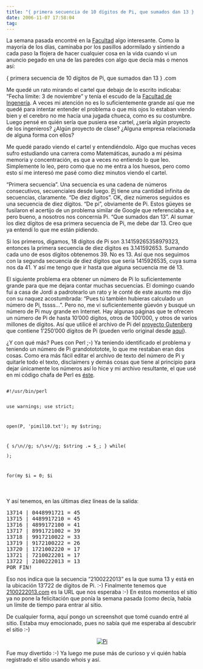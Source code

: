 ```yaml
---
title: "{ primera secuencia de 10 dígitos de Pi, que sumados dan 13 } .com"
date: 2006-11-07 17:58:04
tag: 
---
```

<p>La semana pasada encontré en la <a target="_blank" href="http://www.fciencias.unam.mx">Facultad</a> algo interesante. Como la mayoría de los días, caminaba por los pasillos adormilado y sintiendo a cada paso la flojera de hacer cualquier cosa en la vida cuando vi un anuncio pegado en una de las paredes con algo que decía más o menos así:
</p>{ primera secuencia de 10 dígitos de Pi, que sumados dan 13 } .com<p>
Me quedé un rato mirando el cartel que debajo de lo escrito indicaba: &#8220;Fecha límite: 3 de noviembre&#8221; y tenía el escudo de la <a target="_blank" href="http://www.ingenieria.unam.mx">Facultad de Ingenería</a>. A veces mi atención no es lo suficientemente grande así que me quedé para intentar entender el problema o que mis ojos lo estaban viendo bien y el cerebro no me hacía una jugada chueca, como es su costumbre. Luego pensé en quién sería que pusiera ese cartel, ¿sería algún proyecto de los ingenieros? ¿Algún proyecto de clase? ¿Alguna empresa relacionada de alguna forma con ellos?

Me quedé parado viendo el cartel y entendiéndolo. Algo que muchas veces sufro estudiando una carrera como Matemáticas, aunado a mi pésima memoria y concentración, es que a veces no entiendo lo que leo. Simplemente lo leo, pero como que no me entra a los huesos, pero como esto sí me interesó me pasé como diez minutos viendo el cartel.

&#8220;Primera secuencia&#8221;. Una secuencia es una cadena de números consecutivos, secuenciales desde luego. <a target="_blank" href="http://en.wikipedia.org/wiki/Pi">Pi</a> tiene una cantidad infinita de secuencias, claramente. &#8220;De diez dígitos&#8221;. OK, diez números seguidos es una secuencia de diez dígitos. &#8220;De pi&#8221;, obviamente de Pi. Estos güeyes se fusilaron el acertijo de un problema similar de Google que referenciaba a e, pero bueno, a nosotros nos concernía Pi. &#8220;Que sumados dan 13&#8221;. Al sumar los diez dígitos de esa primera secuencia de Pi, me debe dar 13. Creo que ya entendí lo que me están pidiendo.

Si los primeros, digamos, 18 dígitos de Pi son 3.14159265358979323, entonces la primera secuencia de diez dígitos es 3.141592653. Sumando cada uno de esos dígitos obtenemos 39. No es 13. Así que nos seguimos con la segunda secuencia de diez dígitos que sería 1415926535, cuya suma nos da 41. Y así me tengo que ir hasta que alguna secuencia me dé 13.

El siguiente problema era obtener un número de Pi lo suficientemente grande para que me dejara contar muchas secuencias. El domingo cuando fui a casa de Jordi a padrotearlo un rato y le conté de este asunto me dijo con su naquez acostumbrada: &#8220;Pues tú también hubieras calculado un número de Pi, tssss&#8230;&#8221;. Pero no, me vi suficientemente güevón y busqué un número de Pi muy grande en Internet. Hay algunas páginas que te ofrecen un número de Pi de hasta 10&#8217;000 dígitos, otros de 100&#8217;000, y otros de varios millones de dígitos. Así que utilicé el archivo de Pi del <a href="http://www.gutenberg.org/wiki/Main_Page">proyecto Gutenberg</a> que contiene 1&#8217;250&#8217;000 dígitos de Pi (pueden verlo original desde <a href="ftp://ibiblio.org/pub/docs/books/gutenberg/etext93/pimil10.txt">aquí</a>).

¿Y con qué más? Pues con Perl ;-) Ya teniendo identificado el problema y teniendo un número de Pi grandotototote, lo que me restaban eran dos cosas. Como era más fácil editar el archivo de texto del número de Pi y quitarle todo el texto, disclaimers y demás cosas que tiene  al principio para dejar únicamente los números así lo hice y mi archivo resultante, el que usé en mi código chafa de Perl es <a href="http://damog.net/files/scripts/secuencia-pi/pimil10.txt">éste</a>.

</p>
<pre>
<code>
#!/usr/bin/perl

use warnings;
use strict;

open(P, 'pimil10.txt');
my $string;

{
s/\n//g;
s/\s+//g;
$string .= $_;
} while(<p>);

for(my $i = 0; $i
</p></code></pre>
<p>

Y así tenemos, en las últimas diez líneas de la salida:

</p>
<pre>
13714 | 0448991721 = 45
13715 | 4489917210 = 45
13716 | 4899172100 = 41
13717 | 8991721002 = 39
13718 | 9917210022 = 33
13719 | 9172100222 = 26
13720 | 1721002220 = 17
13721 | 7210022201 = 17
13722 | 2100222013 = 13
POR FIN!
</pre>
<p>

Eso nos indica que la secuencia &#8220;2100222013&#8221; es la que suma 13 y está en la ubicación 13&#8217;722 de dígitos de Pi. :-) Finalmente tenemos que <a href="http://2100222013.com">2100222013.com</a> es la URL que nos esperaba :-) En estos momentos el sitio ya no pone la felicitación que ponía la semana pasada (como decía, había un límite de tiempo para entrar al sitio.

De cualquier forma, aquí pongo un screenshot que tomé cuando entré al sitio. Estaba muy emocionado, pues no sabía qué me esperaba al descubrir el sitio :-)

</p>
<p align="center"><a href="http://www.damog.net/files/misc/pi-felicitaciones.png"><img src="http://www.damog.net/files/misc/pi-felicitaciones-mini.png" alt="Pi"/></a></p>
<p>

Fue muy divertido :-) Ya luego me puse más de curioso y vi quién había registrado el sitio usando whois y así. </p>
